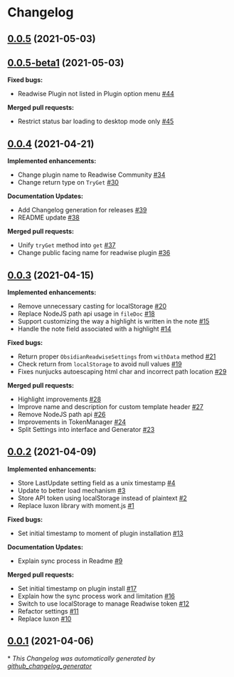 # Changelog

## [0.0.5](https://github.com/renehernandez/obsidian-readwise/tree/0.0.5) (2021-05-03)

## [0.0.5-beta1](https://github.com/renehernandez/obsidian-readwise/tree/0.0.5-beta1) (2021-05-03)

**Fixed bugs:**

- Readwise Plugin not listed in Plugin option menu [\#44](https://github.com/renehernandez/obsidian-readwise/issues/44)

**Merged pull requests:**

- Restrict status bar loading to desktop mode only [\#45](https://github.com/renehernandez/obsidian-readwise/pull/45)

## [0.0.4](https://github.com/renehernandez/obsidian-readwise/tree/0.0.4) (2021-04-21)

**Implemented enhancements:**

- Change plugin name to Readwise Community [\#34](https://github.com/renehernandez/obsidian-readwise/issues/34)
- Change return type on `TryGet` [\#30](https://github.com/renehernandez/obsidian-readwise/issues/30)

**Documentation Updates:**

- Add Changelog generation for releases [\#39](https://github.com/renehernandez/obsidian-readwise/pull/39)
- README update [\#38](https://github.com/renehernandez/obsidian-readwise/pull/38)

**Merged pull requests:**

- Unify `tryGet` method into `get` [\#37](https://github.com/renehernandez/obsidian-readwise/pull/37)
- Change public facing name for readwise plugin [\#36](https://github.com/renehernandez/obsidian-readwise/pull/36)

## [0.0.3](https://github.com/renehernandez/obsidian-readwise/tree/0.0.3) (2021-04-15)

**Implemented enhancements:**

- Remove unnecessary casting for localStorage [\#20](https://github.com/renehernandez/obsidian-readwise/issues/20)
- Replace NodeJS path api usage in `fileDoc` [\#18](https://github.com/renehernandez/obsidian-readwise/issues/18)
- Support customizing the way a highlight is written in the note [\#15](https://github.com/renehernandez/obsidian-readwise/issues/15)
- Handle the note field associated with a highlight [\#14](https://github.com/renehernandez/obsidian-readwise/issues/14)

**Fixed bugs:**

- Return proper `ObsidianReadwiseSettings` from `withData` method [\#21](https://github.com/renehernandez/obsidian-readwise/issues/21)
- Check return from `localStorage` to avoid null values [\#19](https://github.com/renehernandez/obsidian-readwise/issues/19)
- Fixes nunjucks autoescaping html char and incorrect path location [\#29](https://github.com/renehernandez/obsidian-readwise/pull/29)

**Merged pull requests:**

- Highlight improvements [\#28](https://github.com/renehernandez/obsidian-readwise/pull/28)
- Improve name and description for custom template header [\#27](https://github.com/renehernandez/obsidian-readwise/pull/27)
- Remove NodeJS path api [\#26](https://github.com/renehernandez/obsidian-readwise/pull/26)
- Improvements in TokenManager [\#24](https://github.com/renehernandez/obsidian-readwise/pull/24)
- Split Settings into interface and Generator [\#23](https://github.com/renehernandez/obsidian-readwise/pull/23)

## [0.0.2](https://github.com/renehernandez/obsidian-readwise/tree/0.0.2) (2021-04-09)

**Implemented enhancements:**

- Store LastUpdate setting field as a unix timestamp [\#4](https://github.com/renehernandez/obsidian-readwise/issues/4)
- Update to better load mechanism [\#3](https://github.com/renehernandez/obsidian-readwise/issues/3)
- Store API token using localStorage instead of plaintext [\#2](https://github.com/renehernandez/obsidian-readwise/issues/2)
- Replace luxon library with moment.js [\#1](https://github.com/renehernandez/obsidian-readwise/issues/1)

**Fixed bugs:**

- Set initial timestamp to moment of plugin installation [\#13](https://github.com/renehernandez/obsidian-readwise/issues/13)

**Documentation Updates:**

- Explain sync process in Readme [\#9](https://github.com/renehernandez/obsidian-readwise/issues/9)

**Merged pull requests:**

- Set initial timestamp on plugin install [\#17](https://github.com/renehernandez/obsidian-readwise/pull/17)
- Explain how the sync process work and limitation [\#16](https://github.com/renehernandez/obsidian-readwise/pull/16)
- Switch to use localStorage to manage Readwise token [\#12](https://github.com/renehernandez/obsidian-readwise/pull/12)
- Refactor settings [\#11](https://github.com/renehernandez/obsidian-readwise/pull/11)
- Replace luxon [\#10](https://github.com/renehernandez/obsidian-readwise/pull/10)

## [0.0.1](https://github.com/renehernandez/obsidian-readwise/tree/0.0.1) (2021-04-06)



\* *This Changelog was automatically generated by [github_changelog_generator](https://github.com/github-changelog-generator/github-changelog-generator)*
